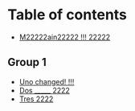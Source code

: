 # Table of contents

* [M22222ain22222 !!!  22222](README.md)

## Group 1

* [Uno changed! !!!](group-1/uno-changed.md)
* [Dos \_\_\_\_\_ 2222](group-1/dos-\_\_\_\_\_-2222.md)
* [Tres 2222](group-1/tres-2222.md)
